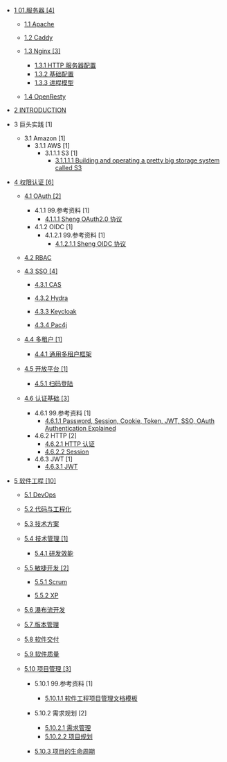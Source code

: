   - [1 01.服务器 [4]](/01.服务器/README.md)
    - [1.1 Apache](/01.服务器/Apache/README.md)
      
    - [1.2 Caddy](/01.服务器/Caddy/README.md)
      
    - [1.3 Nginx [3]](/01.服务器/Nginx/README.md)
      - [1.3.1 HTTP 服务器配置](/01.服务器/Nginx/HTTP%20服务器配置.md)
      - [1.3.2 基础配置](/01.服务器/Nginx/基础配置.md)
      - [1.3.3 进程模型](/01.服务器/Nginx/进程模型.md)
    - [1.4 OpenResty](/01.服务器/OpenResty/README.md)
      
  - [2 INTRODUCTION](/INTRODUCTION.md)
  - 3 巨头实践 [1]
    - 3.1 Amazon [1]
      - 3.1.1 AWS [1]
        - 3.1.1.1 S3 [1]
          - [3.1.1.1.1 Building and operating a pretty big storage system called S3](/巨头实践/Amazon/AWS/S3/2023-Building%20and%20operating%20a%20pretty%20big%20storage%20system%20called%20S3.md)
  - [4 权限认证 [6]](/权限认证/README.md)
    - [4.1 OAuth [2]](/权限认证/OAuth/README.md)
      - 4.1.1 99.参考资料 [1]
        - [4.1.1.1 Sheng OAuth2.0 协议](/权限认证/OAuth/99.参考资料/2022-Sheng-OAuth2.0%20协议.md)
      - 4.1.2 OIDC [1]
        - 4.1.2.1 99.参考资料 [1]
          - [4.1.2.1.1 Sheng OIDC 协议](/权限认证/OAuth/OIDC/99.参考资料/2021-Sheng-OIDC%20协议.md)
    - [4.2 RBAC](/权限认证/RBAC/README.md)
      
    - [4.3 SSO [4]](/权限认证/SSO/README.md)
      - [4.3.1 CAS](/权限认证/SSO/CAS/README.md)
        
      - [4.3.2 Hydra](/权限认证/SSO/Hydra/README.md)
        
      - [4.3.3 Keycloak](/权限认证/SSO/Keycloak/README.md)
        
      - [4.3.4 Pac4j](/权限认证/SSO/Pac4j/README.md)
        
    - [4.4 多租户 [1]](/权限认证/多租户/README.md)
      - [4.4.1 通用多租户框架](/权限认证/多租户/通用多租户框架.md)
    - [4.5 开放平台 [1]](/权限认证/开放平台/README.md)
      - [4.5.1 扫码登陆](/权限认证/开放平台/扫码登陆.md)
    - [4.6 认证基础 [3]](/权限认证/认证基础/README.md)
      - 4.6.1 99.参考资料 [1]
        - [4.6.1.1 Password, Session, Cookie, Token, JWT, SSO, OAuth   Authentication Explained](/权限认证/认证基础/99.参考资料/2023-Password,%20Session,%20Cookie,%20Token,%20JWT,%20SSO,%20OAuth%20-%20Authentication%20Explained.md)
      - 4.6.2 HTTP [2]
        - [4.6.2.1 HTTP 认证](/权限认证/认证基础/HTTP/HTTP%20认证.md)
        - [4.6.2.2 Session](/权限认证/认证基础/HTTP/Session.md)
      - 4.6.3 JWT [1]
        - [4.6.3.1 JWT](/权限认证/认证基础/JWT/JWT.md)
  - [5 软件工程 [10]](/软件工程/README.md)
    - [5.1 DevOps](/软件工程/DevOps/README.md)
      
    - [5.2 代码与工程化](/软件工程/代码与工程化.md)
    - [5.3 技术方案](/软件工程/技术方案/README.md)
      
    - [5.4 技术管理 [1]](/软件工程/技术管理/README.md)
      - [5.4.1 研发效能](/软件工程/技术管理/研发效能/README.md)
        
    - [5.5 敏捷开发 [2]](/软件工程/敏捷开发/README.md)
      - [5.5.1 Scrum](/软件工程/敏捷开发/Scrum/README.md)
        
      - [5.5.2 XP](/软件工程/敏捷开发/XP/README.md)
        
    - [5.6 瀑布流开发](/软件工程/瀑布流开发/README.md)
      
    - [5.7 版本管理](/软件工程/版本管理/README.md)
      
    - [5.8 软件交付](/软件工程/软件交付/README.md)
      
    - [5.9 软件质量](/软件工程/软件质量/README.md)
      
    - [5.10 项目管理 [3]](/软件工程/项目管理/README.md)
      - 5.10.1 99.参考资料 [1]
        - [5.10.1.1 软件工程项目管理文档模板](/软件工程/项目管理/99.参考资料/软件工程项目管理文档模板/README.md)
          
      - 5.10.2 需求规划 [2]
        - [5.10.2.1 需求管理](/软件工程/项目管理/需求规划/需求管理.md)
        - [5.10.2.2 项目规划](/软件工程/项目管理/需求规划/项目规划.md)
      - [5.10.3 项目的生命周期](/软件工程/项目管理/项目的生命周期/README.md)
        